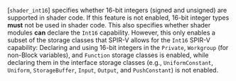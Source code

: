 [`shader_int16`] specifies whether 16-bit
integers (signed and unsigned) are supported in shader code.
If this feature is not enabled, 16-bit integer types  **must**  not be used
in shader code.
This also specifies whether shader modules  **can**  declare the `Int16`
capability.
However, this only enables a subset of the storage classes that SPIR-V
allows for the `Int16` SPIR-V capability: Declaring and using 16-bit
integers in the `Private`,
`Workgroup` (for non-Block variables),
and `Function` storage classes is enabled, while declaring them in
the interface storage classes (e.g., `UniformConstant`, `Uniform`,
`StorageBuffer`, `Input`, `Output`, and `PushConstant`) is
not enabled.